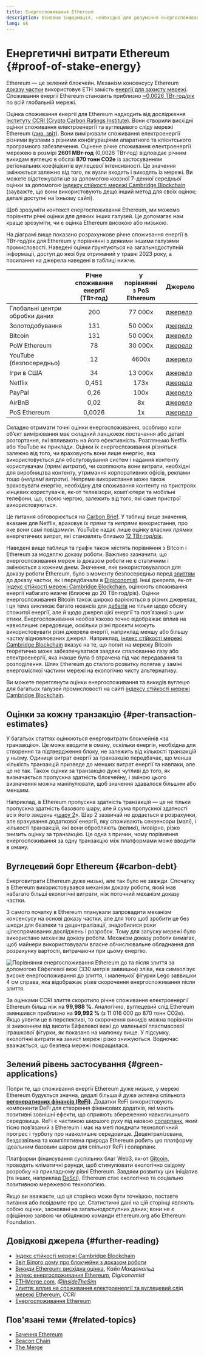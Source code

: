 ```yaml
---
title: Енергоспоживання Ethereum
description: Основна інформація, необхідна для розуміння енергоспоживання Ethereum.
lang: uk
---
```


# Енергетичні витрати Ethereum {#proof-of-stake-energy}

Ethereum — це зелений блокчейн. Механізм консенсусу Ethereum [доказу частки](/developers/docs/consensus-mechanisms/pos) використовує ETH замість [енергії для захисту мережі](/developers/docs/consensus-mechanisms/pow). Споживання енергії Ethereum становить приблизно [~0,0026 ТВт∙год/рік](https://carbon-ratings.com/eth-report-2022) по всій глобальній мережі.

Оцінка споживання енергії для Ethereum надходить від дослідження [Інституту CCRI (Crypto Carbon Ratings Institute)](https://carbon-ratings.com). Вони створили висхідні оцінки споживання електроенергії та вуглецевого сліду мережі Ethereum ([див. звіт](https://carbon-ratings.com/eth-report-2022)). Вони вимірювали споживання електроенергії різними вузлами з різними конфігураціями апаратного та клієнтського програмного забезпечення. Оцінене річне споживання електроенергії мережею в розмірі **2601 МВт∙год** (0,0026 ТВт∙год) відповідає річним викидам вуглецю в обсязі **870 тонн CO2e** із застосуванням регіональних коефіцієнтів вуглецевої інтенсивності. Це значення змінюється залежно від того, як вузли входять і виходять із мережі. Ви можете відстежувати це за допомогою ковзної 7-денної середньої оцінки за допомогою [індексу стійкості мережі Cambridge Blockchain](https://ccaf.io/cbnsi/ethereum) (зауважте, що вони використовують дещо інший метод для своїх оцінок; деталі доступні на їхньому сайті).

Щоб зрозуміти контекст енергоспоживання Ethereum, ми можемо порівняти річні оцінки для деяких інших галузей. Це допомагає нам краще зрозуміти, чи є оцінка Ethereum високою або низькою.

<EnergyConsumptionChart />

На діаграмі вище показано розрахункове річне споживання енергії в ТВт∙год/рік для Ethereum у порівнянні з деякими іншими галузями промисловості. Наведені оцінки ґрунтуються на загальнодоступній інформації, доступ до якої був отриманий у травні 2023 року, а посилання на джерела наведені в таблиці нижче.

|                                | Річне споживання енергії (ТВт∙год) | у порівнянні з PoS Ethereum | Джерело                                                                                                                                                                            |
| :----------------------------- | :--------------------------------: | :-------------------------: | ---------------------------------------------------------------------------------------------------------------------------------------------------------------------------------- |
| Глобальні центри обробки даних |                200                 |           77 000х           | [джерело](https://www.iea.org/commentaries/data-centres-and-energy-from-global-headlines-to-local-headaches)                                                                       |
| Золотодобування                |                131                 |           50 000х           | [джерело](https://ccaf.io/cbnsi/cbeci/comparisons)                                                                                                                                 |
| Bitcoin                        |                131                 |           50 000х           | [джерело](https://ccaf.io/cbnsi/cbeci/comparisons)                                                                                                                                 |
| PoW Ethereum                   |                 78                 |           30 000х           | [джерело](https://digiconomist.net/ethereum-energy-consumption)                                                                                                                    |
| YouTube (безпосередньо)        |                 12                 |            4600х            | [джерело](https://www.gstatic.com/gumdrop/sustainability/google-2020-environmental-report.pdf)                                                                                     |
| Ігри в США                     |                 34                 |           13 000х           | [джерело](https://www.researchgate.net/publication/336909520_Toward_Greener_Gaming_Estimating_National_Energy_Use_and_Energy_Efficiency_Potential)                                 |
| Netflix                        |               0,451                |            173х             | [джерело](https://assets.ctfassets.net/4cd45et68cgf/7B2bKCqkXDfHLadrjrNWD8/e44583e5b288bdf61e8bf3d7f8562884/2021_US_EN_Netflix_EnvironmentalSocialGovernanceReport-2021_Final.pdf) |
| PayPal                         |                0,26                |            100х             | [джерело](https://app.impaakt.com/analyses/paypal-consumed-264100-mwh-of-energy-in-2020-24-from-non-renewable-sources-27261)                                                       |
| AirBnB                         |                0,02                |             8х              | [джерело](<https://s26.q4cdn.com/656283129/files/doc_downloads/governance_doc_updated/Airbnb-ESG-Factsheet-(Final).pdf>)                                                           |
| PoS Ethereum                   |               0,0026               |             1x              | [джерело](https://carbon-ratings.com/eth-report-2022)                                                                                                                              |

Складно отримати точні оцінки енергоспоживання, особливо коли об’єкт вимірювання має складний ланцюжок постачання або деталі розгортання, які впливають на його ефективність. Розгляньмо Netflix або YouTube як приклади. Оцінки їх енергоспоживання різняться залежно від того, чи враховують вони лише енергію, яка використовується для обслуговування систем і надання контенту користувачам (_прямі витрати_), чи охоплюють вони витрати, необхідні для виробництва контенту, утримання корпоративних офісів, реклами тощо (_непрямі витрати_). Непряме використання може також враховувати енергію, необхідну для споживання контенту на пристроях кінцевих користувачів, як-от телевізори, комп’ютери та мобільні телефони, що, своєю чергою, залежить від того, які саме пристрої використовуються.

Це питання обговорюється на [Carbon Brief](https://www.carbonbrief.org/factcheck-what-is-the-carbon-footprint-of-streaming-video-on-netflix). У таблиці вище значення, вказане для Netflix, враховує їх _пряме_ та _непряме_ використання, про яке вони самі повідомили. YouTube надає лише оцінку власних _прямих_ енергетичних витрат, які становлять близько [12 ТВт∙год/рік](https://www.gstatic.com/gumdrop/sustainability/google-2020-environmental-report.pdf).

Наведені вище таблиця та графік також містять порівняння з Bitcoin і Ethereum за моделлю доказу роботи. Важливо зазначити, що енергоспоживання мереж із доказом роботи не є статичним і змінюється з кожним днем. Значення, яке використовувалося для доказу роботи Ethereum, було з моменту безпосередньо перед [злиттям](/roadmap/merge/) до доказу частки, як і передбачали в [Digiconomist](https://digiconomist.net/ethereum-energy-consumption). Інші джерела, як-от [індекс стійкості мережі Cambridge Blockchain](https://ccaf.io/cbnsi/ethereum/1), оцінюють споживання енергії набагато нижче (ближче до 20 ТВт∙год/рік). Оцінки енергоспоживання Bitcoin також широко варіюються в різних джерелах, і ця тема викликає багато нюансів для [дебатів](https://www.coindesk.com/business/2020/05/19/the-last-word-on-bitcoins-energy-consumption/) не тільки щодо обсягу спожитої енергії, але й щодо джерел цієї енергії та пов’язаної з цим етики. Енергоспоживання необов’язково точно відображає вплив на навколишнє середовище, оскільки різні проєкти можуть використовувати різні джерела енергії, наприклад меншу або більшу частку відновлюваних джерел. Наприклад, [індекс стійкості мережі Cambridge Blockchain](https://ccaf.io/cbnsi/cbeci/comparisons) вказує на те, що попит на мережу Bitcoin теоретично може забезпечуватися завдяки спалюванню газу або електроенергії, яка інакше була б втрачена під час передавання та розподілення. Шлях Ethereum до сталого розвитку полягав у заміні енергомісткої частини мережі на екологічно чисту альтернативу.

Ви можете переглянути оцінки енергоспоживання та викидів вуглецю для багатьох галузей промисловості на сайті [індексу стійкості мережі Cambridge Blockchain](https://ccaf.io/cbnsi/ethereum).

## Оцінки за кожну транзакцію {#per-transaction-estimates}

У багатьох статтях оцінюються енерговитрати блокчейнів «за транзакцію». Це може вводити в оману, оскільки енергія, необхідна для створення та підтвердження блоку, не залежить від кількості транзакцій у ньому. Одиниця витрат енергії за транзакцію передбачає, що менша кількість транзакцій призведе до менших витрат енергії та навпаки, але це не так. Також оцінки за транзакцію дуже чутливі до того, як визначається пропускна здатність блокчейну, і зміною цього визначення можна маніпулювати, щоб значення здавалося більшим або меншим.

Наприклад, в Ethereum пропускна здатність транзакцій — це не тільки пропускна здатність базового шару, але й сума пропускної здатності всіх його зведень «[шару 2](/layer-2/)». Шар 2 зазвичай не додається в розрахунки, але врахування додаткової енергії, яку споживають секвенсори (малі), і кількості транзакцій, які вони обробляють (великі), імовірно, різко знизить оцінку за транзакцію. Це одна з причин, чому порівняння енергоспоживання за одну транзакцію між платформами може вводити в оману.

## Вуглецевий борг Ethereum {#carbon-debt}

Енерговитрати Ethereum дуже низькі, але так було не завжди. Спочатку в Ethereum використовувався механізм доказу роботи, який мав набагато більші екологічні витрати, ніж поточний механізм доказу частки.

З самого початку в Ethereum планували запровадити механізм консенсусу на основі доказу частки, але для того щоб зробити це без шкоди для безпеки та децентралізації, знадобилися роки цілеспрямованих досліджень і розробок. Тому для запуску мережі було використано механізм доказу роботи. Механізм доказу роботи вимагає, щоб майнери використовували власне обчислювальне обладнання для розрахунку вартості, витрачаючи при цьому енергію.

![Порівняння енергоспоживання Ethereum до та після злиття за допомогою Ейфелевої вежі (330 метрів заввишки) зліва, яка символізує високе енергоспоживання до злиття, і маленької фігурки Lego заввишки 4 см справа, яка відображає різке скорочення енергоспоживання після злиття.](energy_consumption_pre_post_merge.png)

За оцінками CCRI злиття скоротило річне споживання електроенергії Ethereum більш ніж на **99,988 %**. Аналогічно, вуглецевий слід Ethereum зменшився приблизно на **99,992 %** (з 11 016 000 до 870 тонн CO2e). Якщо уявити це в перспективі, то скорочення викидів можна порівняти зі зниженням від висоти Ейфелевої вежі до маленької пластмасової іграшкової фігурки, як показано на малюнку вище. У підсумку, екологічні витрати на захист мережі різко знижуються. Водночас вважається, що безпека мережі покращилася.

## Зелений рівень застосування {#green-applications}

Попри те, що споживання енергії Ethereum дуже низьке, у мережі Ethereum будується значна, дедалі більша й дуже активна спільнота [**регенеративних фінансів (ReFi)**](/refi/). Додатки ReFi використовують компоненти DeFi для створення фінансових додатків, які мають позитивні зовнішні ефекти, що сприяють збереженню навколишнього середовища. ReFi є частиною ширшого руху під назвою [соларпанк](https://en.wikipedia.org/wiki/Solarpunk), який тісно пов’язаний з Ethereum і має на меті поєднати технологічний прогрес і турботу про навколишнє середовище. Децентралізована, бездозвільна та компілятивна природа Ethereum робить цю платформу ідеальним базовим шаром для спільнот ReFi і соларпанк.

Платформи фінансування суспільних благ Web3, як-от [Gitcoin](https://gitcoin.co), проводять кліматичні раунди, щоб стимулювати екологічно свідому розробку на прикладному рівні Ethereum. Завдяки розвитку цих ініціатив (та інших, наприклад [DeSci](/desci/)), Ethereum стає екологічно та соціально позитивною мережевою технологією.

<InfoBanner emoji=":evergreen_tree:">
  Якщо ви вважаєте, що ця сторінка може бути точнішою, поставте питання або повідомте про це. Статистичні дані на цій сторінці являють собою оцінки, засновані на загальнодоступних даних; вони не є офіційною заявою чи обіцянкою команди ethereum.org або Ethereum Foundation.
</InfoBanner>

## Довідкові джерела {#further-reading}

- [Індекс стійкості мережі Cambridge Blockchain](https://ccaf.io/cbnsi/ethereum)
- [Звіт Білого дому про блокчейни з доказом роботи](https://web.archive.org/web/20221109005700/https://www.whitehouse.gov/wp-content/uploads/2022/09/09-2022-Crypto-Assets-and-Climate-Report.pdf)
- [Викиди Ethereum: висхідна оцінка](https://kylemcdonald.github.io/ethereum-emissions/), _Кайл Макдональд_
- [Індекс енергоспоживання Ethereum](https://digiconomist.net/ethereum-energy-consumption/), _Digiconomist_
- [ETHMerge.com](https://ethmerge.com/), _[@InsideTheSim](https://twitter.com/InsideTheSim)_
- [Злиття: вплив на споживання електроенергії та вуглецевий слід мережі Ethereum](https://carbon-ratings.com/eth-report-2022), _CCRI_
- [Енергоспоживання Ethereum](https://mirror.xyz/jmcook.eth/ODpCLtO4Kq7SCVFbU4He8o8kXs418ZZDTj0lpYlZkR8)

## Пов'язані теми {#related-topics}

- [Бачення Ethereum](/roadmap/vision/)
- [Beacon Chain](/roadmap/beacon-chain)
- [The Merge](/roadmap/merge/)
